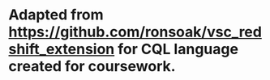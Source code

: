 # Adapted from https://github.com/ronsoak/vsc_redshift_extension for CQL language created for coursework.